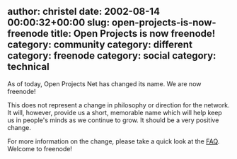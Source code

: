 author: christel
date: 2002-08-14 00:00:32+00:00
slug: open-projects-is-now-freenode
title: Open Projects is now freenode!
category: community
category: different
category: freenode
category: social
category: technical
---
As of today, Open Projects Net has changed its name.  We are now freenode!

This does not represent a change in philosophy or direction for the network. It will, however, provide us a short, memorable name which will help keep us in people's minds as we continue to grow.  It should be a very positive change.

For more information on the change, please take a quick look at the  [FAQ](http://freenode.net/faq.shtml#namechange).  Welcome to freenode!
